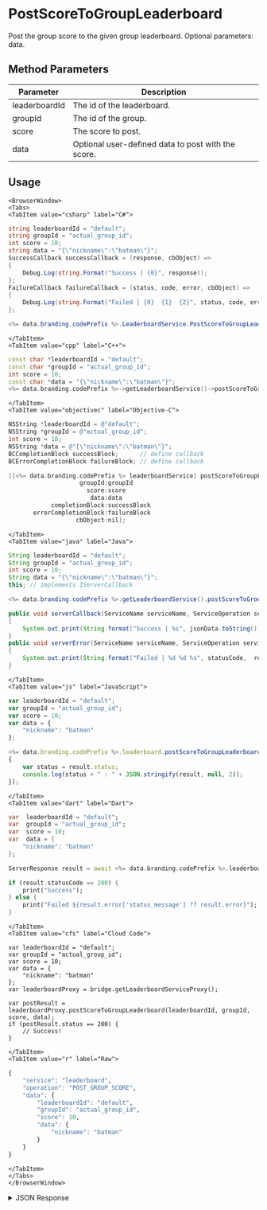 # PostScoreToGroupLeaderboard

Post the group score to the given group leaderboard. Optional parameters: data.

<PartialServop service_name="leaderboard" operation_name="POST_GROUP_SCORE" />

## Method Parameters
Parameter | Description
--------- | -----------
leaderboardId | The id of the leaderboard.
groupId | The id of the group. 
score | The score to post.
data | Optional user-defined data to post with the score.

## Usage

```mdx-code-block
<BrowserWindow>
<Tabs>
<TabItem value="csharp" label="C#">
```

```csharp
string leaderboardId = "default";
string groupId = "actual_group_id";
int score = 10;
string data = "{\"nickname\":\"batman\"}";
SuccessCallback successCallback = (response, cbObject) =>
{
    Debug.Log(string.Format("Success | {0}", response));
};
FailureCallback failureCallback = (status, code, error, cbObject) =>
{
    Debug.Log(string.Format("Failed | {0}  {1}  {2}", status, code, error));
};

<%= data.branding.codePrefix %>.LeaderboardService.PostScoreToGroupLeaderboard(leaderboardId, groupId, score, data, successCallback, failureCallback);
```

```mdx-code-block
</TabItem>
<TabItem value="cpp" label="C++">
```

```cpp
const char *leaderboardId = "default";
const char *groupId = "actual_group_id";
int score = 10;
const char *data = "{\"nickname\":\"batman\"}";
<%= data.branding.codePrefix %>->getLeaderboardService()->postScoreToGroupLeaderboard(leaderboardId, groupId, score, data, this);
```

```mdx-code-block
</TabItem>
<TabItem value="objectivec" label="Objective-C">
```

```objectivec
NSString *leaderboardId = @"default";
NSString *groupId = @"actual_group_id";
int score = 10;
NSString *data = @"{\"nickname\":\"batman\"}";
BCCompletionBlock successBlock;      // define callback
BCErrorCompletionBlock failureBlock; // define callback

[[<%= data.branding.codePrefix %> leaderboardService] postScoreToGroupLeaderboard:leaderboardId
                    groupId:groupId
                      score:score
                       data:data
            completionBlock:successBlock
       errorCompletionBlock:failureBlock
                   cbObject:nil];
```

```mdx-code-block
</TabItem>
<TabItem value="java" label="Java">
```

```java
String leaderboardId = "default";
String groupId = "actual_group_id";
int score = 10;
String data = "{\"nickname\":\"batman\"}";
this; // implements IServerCallback

<%= data.branding.codePrefix %>.getLeaderboardService().postScoreToGroupLeaderboard(leaderboardId, groupId, score, data, this);

public void serverCallback(ServiceName serviceName, ServiceOperation serviceOperation, JSONObject jsonData)
{
    System.out.print(String.format("Success | %s", jsonData.toString()));
}
public void serverError(ServiceName serviceName, ServiceOperation serviceOperation, int statusCode, int reasonCode, String jsonError)
{
    System.out.print(String.format("Failed | %d %d %s", statusCode,  reasonCode, jsonError.toString()));
}
```

```mdx-code-block
</TabItem>
<TabItem value="js" label="JavaScript">
```

```javascript
var leaderboardId = "default";
var groupId = "actual_group_id";
var score = 10;
var data = {
    "nickname": "batman"
};

<%= data.branding.codePrefix %>.leaderboard.postScoreToGroupLeaderboard(leaderboardId, groupId, score, data, result =>
{
	var status = result.status;
	console.log(status + " : " + JSON.stringify(result, null, 2));
});
```

```mdx-code-block
</TabItem>
<TabItem value="dart" label="Dart">
```

```dart
var  leaderboardId = "default";
var  groupId = "actual_group_id";
var  score = 10;
var  data = {
    "nickname": "batman"
};

ServerResponse result = await <%= data.branding.codePrefix %>.leaderboardService.postScoreToGroupLeaderboard(leaderboardId:leaderboardId, groupId:groupId, score:score, data:data);

if (result.statusCode == 200) {
    print("Success");
} else {
    print("Failed ${result.error['status_message'] ?? result.error}");
}
```

```mdx-code-block
</TabItem>
<TabItem value="cfs" label="Cloud Code">
```

```cfscript
var leaderboardId = "default";
var groupId = "actual_group_id";
var score = 10;
var data = {
    "nickname": "batman"
};
var leaderboardProxy = bridge.getLeaderboardServiceProxy();

var postResult = leaderboardProxy.postScoreToGroupLeaderboard(leaderboardId, groupId, score, data);
if (postResult.status == 200) {
    // Success!
}
```

```mdx-code-block
</TabItem>
<TabItem value="r" label="Raw">
```

```r
{
	"service": "leaderboard",
	"operation": "POST_GROUP_SCORE",
	"data": {
		"leaderboardId": "default",
		"groupId": "actual_group_id",
		"score": 10,
		"data": {
			"nickname": "batman"
		}
	}
}
```

```mdx-code-block
</TabItem>
</Tabs>
</BrowserWindow>
```

<details>
<summary>JSON Response</summary>

```json
{
    "status": 200,
    "data": null
}
```
</details>

